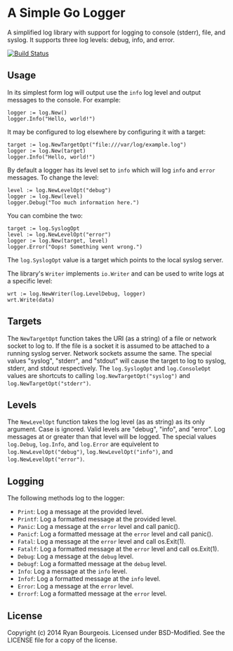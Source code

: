 A Simple Go Logger
==================
A simplified log library with support for logging to console (stderr), file,
and syslog.  It supports three log levels: debug, info, and error.

[![Build Status](https://travis-ci.org/BlueDragonX/simplelog.svg?branch=master)](https://travis-ci.org/BlueDragonX/simplelog)

Usage
-----
In its simplest form log will output use the `info` log level and output
messages to the console. For example:

	logger := log.New()
	logger.Info("Hello, world!")

It may be configured to log elsewhere by configuring it with a target:

	target := log.NewTargetOpt("file:///var/log/example.log")
	logger := log.New(target)
	logger.Info("Hello, world!")

By default a logger has its level set to `info` which will log `info` and
`error` messages. To change the level:

	level := log.NewLevelOpt("debug")
	logger := log.New(level)
	logger.Debug("Too much information here.")

You can combine the two:

	target := log.SyslogOpt
	level := log.NewLevelOpt("error")
	logger := log.New(target, level)
	logger.Error("Oops! Something went wrong.")

The `log.SyslogOpt` value is a target which points to the local syslog server.

The library's `Writer` implements `io.Writer` and can be used to write logs at
a specific level:

	wrt := log.NewWriter(log.LevelDebug, logger)
	wrt.Write(data)

Targets
-------
The `NewTargetOpt` function takes the URI (as a string) of a file or network
socket to log to. If the file is a socket it is assumed to be attached to a
running syslog server. Network sockets assume the same. The special values
"syslog", "stderr", and "stdout" will cause the target to log to syslog,
stderr, and stdout respectively. The `log.SyslogOpt` and `log.ConsoleOpt`
values are shortcuts to calling `log.NewTargetOpt("syslog")` and
`log.NewTargetOpt("stderr")`.

Levels
------
The `NewLevelOpt` function takes the log level (as as string) as its only argument.
Case is ignored. Valid levels are "debug", "info", and "error". Log messages at
or greater than that level will be logged. The special values `log.Debug`,
`log.Info`, and `log.Error` are equivelent to `log.NewLevelOpt("debug")`,
`log.NewLevelOpt("info")`, and `log.NewLevelOpt("error")`.

Logging
-------
The following methods log to the logger:

- `Print`: Log a message at the provided level.
- `Printf`: Log a formatted message at the provided level.
- `Panic`: Log a message at the `error` level and call panic().
- `Panicf`: Log a formatted message at the `error` level and call panic().
- `Fatal`: Log a message at the `error` level and call os.Exit(1).
- `Fatalf`: Log a formatted message at the `error` level and call os.Exit(1).
- `Debug`: Log a message at the `debug` level.
- `Debugf`: Log a formatted message at the `debug` level.
- `Info`: Log a message at the `info` level.
- `Infof`: Log a formatted message at the `info` level.
- `Error`: Log a message at the `error` level.
- `Errorf`: Log a formatted message at the `error` level.

License
-------
Copyright (c) 2014 Ryan Bourgeois. Licensed under BSD-Modified. See the LICENSE
file for a copy of the license.

